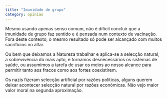 ```yaml
---
title: "Imunidade de grupo"
category: opiniao
---
```


Mesmo usando apenas senso comum, não é difícil concluir que a imunidade de grupo faz sentido e é pensada num contexto de vacinação.\
Fora deste contexto, o mesmo resultado só pode ser alcançado com muitos sacrifícios no altar.

Ou bem que deixamos a Natureza trabalhar e aplica-se a selecção natural, a sobrevivência do mais apto, e tornamos desnecessários os sistemas de saúde, ou assumimos a tarefa de usar os meios ao nosso alcance para permitir tanto aos fracos como aos fortes coexistirem.

Os nazis fizeram selecção artificial por razões políticas, alguns querem deixar acontecer selecção natural por razões económicas. Não vejo maior valor moral na segunda aproximação.
